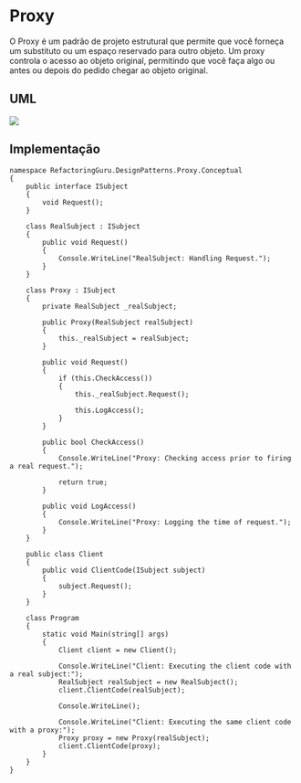 # Proxy

O Proxy é um padrão de projeto estrutural que permite que você forneça um substituto ou um espaço reservado para outro objeto. Um proxy controla o acesso ao objeto original, permitindo que você faça algo ou antes ou depois do pedido chegar ao objeto original.

## UML

<img src="https://refactoring.guru/images/patterns/diagrams/proxy/structure.png">

## Implementação

```
namespace RefactoringGuru.DesignPatterns.Proxy.Conceptual
{
    public interface ISubject
    {
        void Request();
    }

    class RealSubject : ISubject
    {
        public void Request()
        {
            Console.WriteLine("RealSubject: Handling Request.");
        }
    }

    class Proxy : ISubject
    {
        private RealSubject _realSubject;

        public Proxy(RealSubject realSubject)
        {
            this._realSubject = realSubject;
        }

        public void Request()
        {
            if (this.CheckAccess())
            {
                this._realSubject.Request();

                this.LogAccess();
            }
        }

        public bool CheckAccess()
        {
            Console.WriteLine("Proxy: Checking access prior to firing a real request.");

            return true;
        }

        public void LogAccess()
        {
            Console.WriteLine("Proxy: Logging the time of request.");
        }
    }

    public class Client
    {
        public void ClientCode(ISubject subject)
        {
            subject.Request();
        }
    }

    class Program
    {
        static void Main(string[] args)
        {
            Client client = new Client();

            Console.WriteLine("Client: Executing the client code with a real subject:");
            RealSubject realSubject = new RealSubject();
            client.ClientCode(realSubject);

            Console.WriteLine();

            Console.WriteLine("Client: Executing the same client code with a proxy:");
            Proxy proxy = new Proxy(realSubject);
            client.ClientCode(proxy);
        }
    }
}
```
